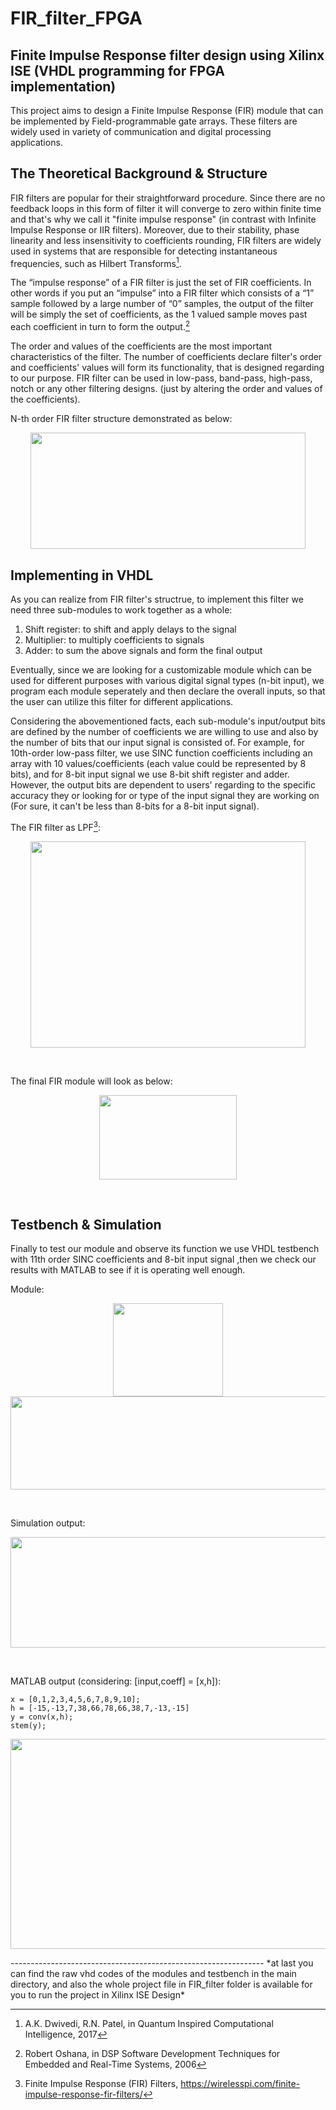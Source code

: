 # FIR_filter_FPGA
## Finite Impulse Response filter design using Xilinx ISE (VHDL programming for FPGA implementation) 
This project aims to design a Finite Impulse Response (FIR) module that can be implemented by Field-programmable gate arrays. These filters are widely used in variety of communication and digital processing applications. 
## The Theoretical Background & Structure
FIR filters are popular for their straightforward procedure. Since there are no feedback loops in this form of filter it will converge to zero within finite time and that's why we call it "finite impulse response" (in contrast with Infinite Impulse Response or IIR filters). Moreover, due to their stability, phase linearity and less insensitivity to coefficients rounding, FIR filters are widely used in systems that are responsible for detecting instantaneous frequencies, such as Hilbert Transforms[^1]. 

The “impulse response” of a FIR filter is just the set of FIR coefficients. In other words if you put an “impulse” into a FIR filter which consists of a “1” sample followed by a large number of “0” samples, the output of the filter will be simply the set of coefficients, as the 1 valued sample moves past each coefficient in turn to form the output.[^2]

The order and values of the coefficients are the most important characteristics of the filter. The number of coefficients declare filter's order and coefficients' values will form its functionality, that is designed regarding to our purpose. FIR filter can be used in low-pass, band-pass, high-pass, notch or any other filtering designs. (just by altering the order and values of the coefficients). 

N-th order FIR filter structure demonstrated as below:

<p align="center">
<img src="https://www.typhoon-hil.com/documentation/typhoon-hil-software-manual/Images/fir_filter_04.gif" width="440" height="186" />
</p>

[^1]: A.K. Dwivedi, R.N. Patel, in Quantum Inspired Computational Intelligence, 2017
[^2]: Robert Oshana, in DSP Software Development Techniques for Embedded and Real-Time Systems, 2006

## Implementing in VHDL 
As you can realize from FIR filter's structrue, to implement this filter we need three sub-modules to work together as a whole:
1. Shift register: to shift and apply delays to the signal
2. Multiplier: to multiply coefficients to signals
3. Adder: to sum the above signals and form the final output

Eventually, since we are looking for a customizable module which can be used for different purposes with various digital signal types (n-bit input), we program each module seperately and then declare the overall inputs, so that the user can utilize this filter for different applications. 

Considering the abovementioned facts, each sub-module's input/output bits are defined by the number of coefficients we are willing to use and also by the number of bits that our input signal is consisted of. For example, for 10th-order low-pass filter, we use SINC function coefficients including an array with 10 values/coefficients (each value could be represented by 8 bits), and for 8-bit input signal we use 8-bit shift register and adder. However, the output bits are dependent to users' regarding to the specific accuracy they or looking for or type of the input signal they are working on (For sure, it can't be less than 8-bits for a 8-bit input signal).

The FIR filter as LPF[^3]:

<p align="center">
<img src="https://wirelesspi.com/wp-content/uploads/2016/08/figure-introduction-fir-filter-response.png" width="440" height="330" />
</p>  <br />

The final FIR module will look as below:


<p align="center">
<img src="https://encrypted-tbn0.gstatic.com/images?q=tbn:ANd9GcRqHOOnggYq0UFGarOp0NlF0HRJ6zOzXWtvmA&usqp=CAU" width="220" height="135" />
</p>  <br />

[^3]: Finite Impulse Response (FIR) Filters, https://wirelesspi.com/finite-impulse-response-fir-filters/

## Testbench & Simulation
Finally to test our module and observe its function we use VHDL testbench with 11th order SINC coefficients and 8-bit input signal ,then we check our results with MATLAB to see if it is operating well enough.

Module:

<p align="center">
<img src="https://user-images.githubusercontent.com/108813301/207665349-1df2791b-3bf6-499b-b463-0ce2f19f6cb5.JPEG" width="176" height="149" />
<img src="https://user-images.githubusercontent.com/108813301/207814102-39cf7fd7-68f4-48bd-ad39-b1a1edbbcc4e.JPEG" width="597" height="149" />
</p>  <br />
  
  
Simulation output:
  
<p align="center">
<img src="https://user-images.githubusercontent.com/108813301/207817184-2dcff919-dae0-4f69-94f8-307fd354de99.jpeg" width="1268" height="177" />
</p>  <br />
  
  
MATLAB output (considering: [input,coeff] = [x,h]):
  
```
x = [0,1,2,3,4,5,6,7,8,9,10];
h = [-15,-13,7,38,66,78,66,38,7,-13,-15]
y = conv(x,h);
stem(y);
```
  
<p align="center">
<img src="https://user-images.githubusercontent.com/108813301/207814169-109d94c9-fb72-4b47-98d3-484ad758c433.JPEG" width="643" height="336" />
</p>  
---------------------------------------------------------------  
*at last you can find the raw vhd codes of the modules and testbench in the main directory, and also the whole project file in FIR_filter folder is available for you to run the project in Xilinx ISE Design*
